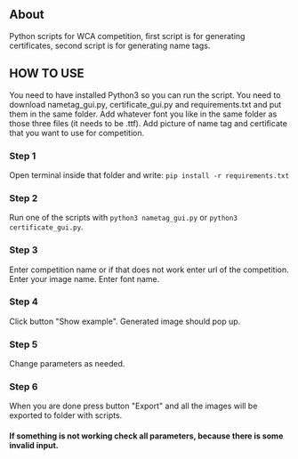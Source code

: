 ## About

Python scripts for WCA competition, first script is for generating certificates, second script is for generating name tags.

## HOW TO USE

You need to have installed Python3 so you can run the script.
You need to download nametag_gui.py, certificate_gui.py and requirements.txt and put them in the same folder.
Add whatever font you like in the same folder as those three files (it needs to be .ttf).
Add picture of name tag and certificate that you want to use for competition.

### Step 1
Open terminal inside that folder and write:
  `pip install -r requirements.txt`

### Step 2
Run one of the scripts with `python3 nametag_gui.py` or `python3 certificate_gui.py`.
  
### Step 3
Enter competition name or if that does not work enter url of the competition.
Enter your image name.
Enter font name.

### Step 4
Click button "Show example".
Generated image should pop up.

### Step 5
Change parameters as needed.

### Step 6
When you are done press button "Export" and all the images will be exported to folder with scripts.


#### If something is not working check all parameters, because there is some invalid input.
